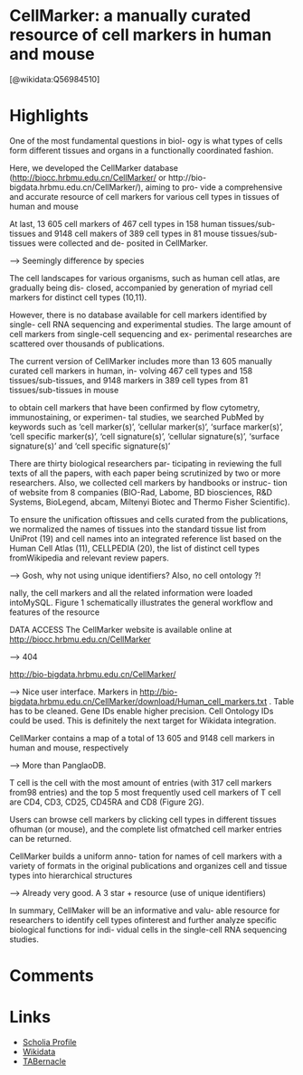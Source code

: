 
CellMarker: a manually curated resource of cell markers in human and mouse
==========================================================================
  
  [@wikidata:Q56984510]  

# Highlights

One of the most fundamental questions in biol- ogy is what types of cells form different tissues and organs in a functionally coordinated fashion.

Here, we developed the CellMarker database (http://biocc.hrbmu.edu.cn/CellMarker/ or http://bio- bigdata.hrbmu.edu.cn/CellMarker/), aiming to pro- vide a comprehensive and accurate resource of cell markers for various cell types in tissues of human and mouse

At last, 13 605 cell markers of 467 cell types in 158 human tissues/sub- tissues and 9148 cell makers of 389 cell types in 81 mouse tissues/sub-tissues were collected and de- posited in CellMarker.

--> Seemingly difference by species

The cell landscapes for various organisms, such as human cell atlas, are gradually being dis- closed, accompanied by generation of myriad cell markers for distinct cell types (10,11).

However, there is no database available for cell markers identified by single- cell RNA sequencing and experimental studies. The large amount of cell markers from single-cell sequencing and ex- perimental researches are scattered over thousands of publications.

The current version of CellMarker includes more than 13 605 manually curated cell markers in human, in- volving 467 cell types and 158 tissues/sub-tissues, and 9148 markers in 389 cell types from 81 tissues/sub-tissues in mouse

to obtain cell markers that have been confirmed by flow cytometry, immunostaining, or experimen- tal studies, we searched PubMed by keywords such as ‘cell marker(s)’, ‘cellular marker(s)’, ‘surface marker(s)’, ‘cell specific marker(s)’, ‘cell signature(s)’, ‘cellular signature(s)’, ‘surface signature(s)’ and ‘cell specific signature(s)’

There are thirty biological researchers par- ticipating in reviewing the full texts of all the papers, with each paper being scrutinized by two or more researchers. Also, we collected cell markers by handbooks or instruc- tion of website from 8 companies (BIO-Rad, Labome, BD biosciences, R&D Systems, BioLegend, abcam, Miltenyi Biotec and Thermo Fisher Scientific).

To ensure the unification oftissues and cells curated from
the publications, we normalized the names of tissues into the standard tissue list from UniProt (19) and cell names into an integrated reference list based on the Human Cell Atlas (11), CELLPEDIA (20), the list of distinct cell types fromWikipedia and relevant review papers.

--> Gosh, why not using unique identifiers? Also, no cell ontology ?!

nally, the cell markers and all the related information
were loaded intoMySQL. Figure 1 schematically illustrates the general workflow and features of the resource


DATA ACCESS The CellMarker website is available online at http://biocc.hrbmu.edu.cn/CellMarker

--> 404

http://bio-bigdata.hrbmu.edu.cn/CellMarker/

--> Nice user interface. Markers in http://bio-bigdata.hrbmu.edu.cn/CellMarker/download/Human_cell_markers.txt . Table has to be cleaned. Gene IDs enable higher precision. Cell Ontology IDs could be used. This is definitely the next target for Wikidata integration.


CellMarker contains a map of a total of 13 605 and 9148 cell markers in human and mouse, respectively

--> More than PanglaoDB.

T cell is the cell with the most amount of entries (with 317 cell markers from98 entries) and the top 5 most frequently used cell markers of T cell are CD4, CD3, CD25, CD45RA and CD8 (Figure 2G).

Users can browse cell markers by clicking cell types in different tissues ofhuman (or mouse), and the complete list ofmatched cell marker entries can be returned.

CellMarker builds a uniform anno- tation for names of cell markers with a variety of formats in the original publications and organizes cell and tissue types into hierarchical structures

--> Already very good. A 3 star + resource (use of unique identifiers)

In summary, CellMaker will be an informative and valu-
able resource for researchers to identify cell types ofinterest and further analyze specific biological functions for indi- vidual cells in the single-cell RNA sequencing studies.
# Comments

# Links
  
 * [Scholia Profile](https://scholia.toolforge.org/work/Q56984510)  
 * [Wikidata](https://www.wikidata.org/wiki/Q56984510)  
 * [TABernacle](https://tabernacle.toolforge.org/?#/tab/manual/Q56984510/P921%3BP4510)  
